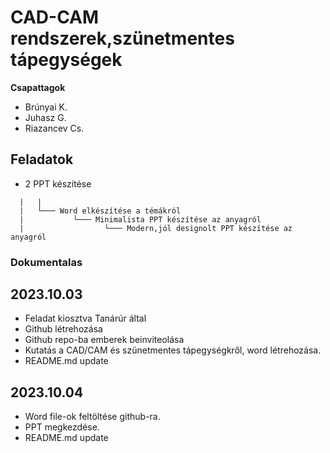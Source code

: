 # CAD-CAM rendszerek,szünetmentes tápegységek

**Csapattagok**
- Brúnyai K.
- Juhasz G.
- Riazancev Cs.

## Feladatok
- 2 PPT készítése
```
  |   |
  |   └─── Word elkészítése a témákról
  |           └─── Minimalista PPT készítése az anyagról
  |                  └─── Modern,jól designolt PPT készítése az anyagról
```
### Dokumentalas
## 2023.10.03
  - Feladat kiosztva Tanárúr által
  - Github létrehozása
  - Github repo-ba emberek beinviteolása
  - Kutatás a CAD/CAM és szünetmentes tápegységkről, word  létrehozása.
  - README.md update

## 2023.10.04
  - Word file-ok feltöltése github-ra.
  - PPT megkezdése.
  - README.md update
